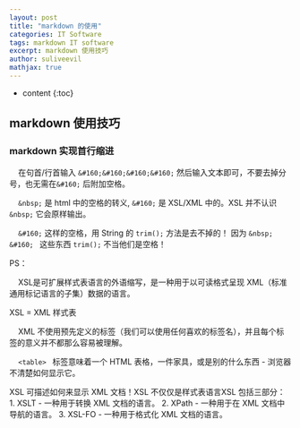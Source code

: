 ```yaml
---
layout: post
title: "markdown 的使用"
categories: IT Software
tags: markdown IT software
excerpt: markdown 使用技巧
author: suliveevil
mathjax: true
---
```


* content
{:toc}

## markdown 使用技巧

### markdown 实现首行缩进

&#160;&#160;&#160;&#160;在句首/行首输入 `&#160;&#160;&#160;&#160;` 然后输入文本即可，不要去掉分号，也无需在`&#160;` 后附加空格。

&nbsp;&nbsp;&nbsp;&nbsp;`&nbsp;` 是 html 中的空格的转义, `&#160;` 是 XSL/XML 中的。XSL 并不认识 `&nbsp;` 它会原样输出。

&#160;&#160;&#160;&#160;`&#160;` 这样的空格，用 String 的 `trim();` 方法是去不掉的！ 因为 `&nbsp; &#160; ` 这些东西 `trim();` 不当他们是空格！


PS：

&#160;&#160;&#160;&#160;XSL是可扩展样式表语言的外语缩写，是一种用于以可读格式呈现 XML（标准通用标记语言的子集）数据的语言。

XSL = XML 样式表

&#160;&#160;&#160;&#160;XML 不使用预先定义的标签（我们可以使用任何喜欢的标签名），并且每个标签的意义并不都那么容易被理解。

&#160;&#160;&#160;&#160;`<table> ` 标签意味着一个 HTML 表格，一件家具，或是别的什么东西 - 浏览器不清楚如何显示它。

XSL 可描述如何来显示 XML 文档！XSL 不仅仅是样式表语言XSL 包括三部分：
    1. XSLT - 一种用于转换 XML 文档的语言。
    2. XPath - 一种用于在 XML 文档中导航的语言。
    3. XSL-FO - 一种用于格式化 XML 文档的语言。



